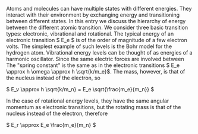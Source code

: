 Atoms and molecules can have multiple states with different energies. They interact with their environment by exchanging energy and transitioning between different states. In this entry we discuss the hierarchy of energy between the different atomic transition. We consider three basic transition types: electronic, vibrational and rotational. The typical energy of an electronic transition $ E_e $ is of the order of magnitude of a few electron volts. The simplest example of such levels is the Bohr model for the hydrogen atom. Vibrational energy levels can be thought of as energies of a harmonic oscillator. Since the same electric forces are involved between The "spring constant" is the same as in the electronic transitions $ E_e \approx h \omega \approx h \sqrt{k/m_e}$. The mass, however, is that of the nucleus instead of the electron, so

$ E_v \approx h \sqrt{k/m_n} = E_e \sqrt{\frac{m_e}{m_n}} $

In the case of rotational energy levels, they have the same angular momentum as electronic transitions, but the rotating mass is that of the nucleus instead of the electron, therefore

$ E_r \approx E_e \frac{m_e}{m_n} $